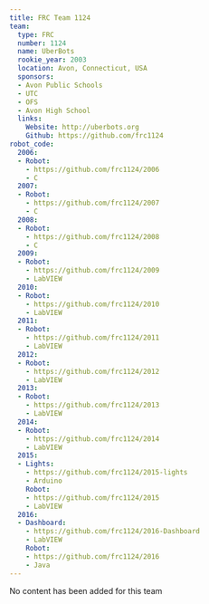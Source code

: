 ```yaml
---
title: FRC Team 1124
team:
  type: FRC
  number: 1124
  name: UberBots
  rookie_year: 2003
  location: Avon, Connecticut, USA
  sponsors:
  - Avon Public Schools
  - UTC
  - OFS
  - Avon High School
  links:
    Website: http://uberbots.org
    Github: https://github.com/frc1124
robot_code:
  2006:
  - Robot:
    - https://github.com/frc1124/2006
    - C
  2007:
  - Robot:
    - https://github.com/frc1124/2007
    - C
  2008:
  - Robot:
    - https://github.com/frc1124/2008
    - C
  2009:
  - Robot:
    - https://github.com/frc1124/2009
    - LabVIEW
  2010:
  - Robot:
    - https://github.com/frc1124/2010
    - LabVIEW
  2011:
  - Robot:
    - https://github.com/frc1124/2011
    - LabVIEW
  2012:
  - Robot:
    - https://github.com/frc1124/2012
    - LabVIEW
  2013:
  - Robot:
    - https://github.com/frc1124/2013
    - LabVIEW
  2014:
  - Robot:
    - https://github.com/frc1124/2014
    - LabVIEW
  2015:
  - Lights:
    - https://github.com/frc1124/2015-lights
    - Arduino
    Robot:
    - https://github.com/frc1124/2015
    - LabVIEW
  2016:
  - Dashboard:
    - https://github.com/frc1124/2016-Dashboard
    - LabVIEW
    Robot:
    - https://github.com/frc1124/2016
    - Java
---
```


No content has been added for this team